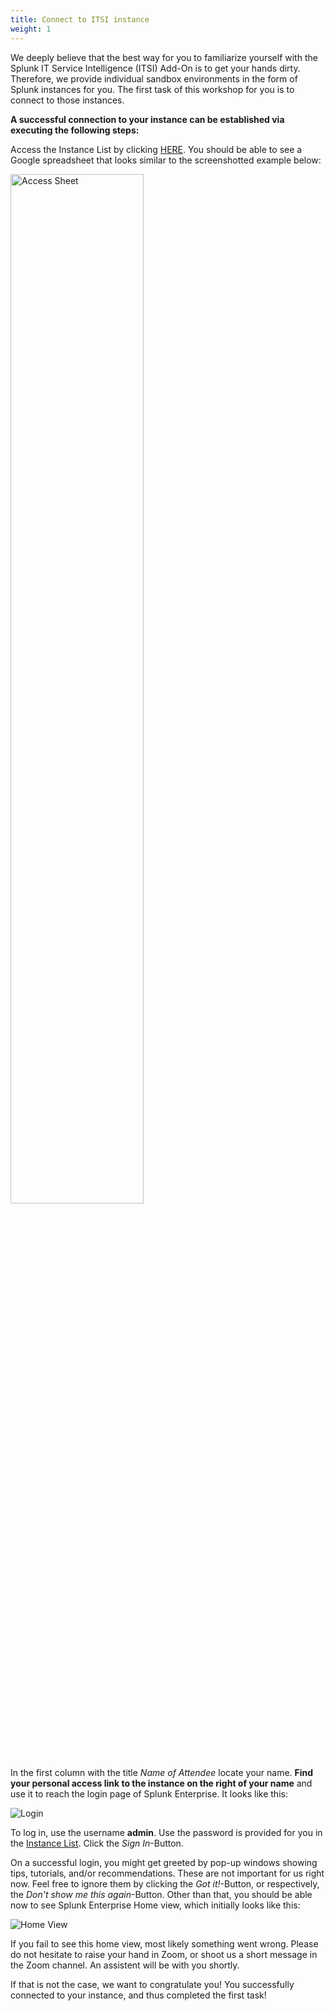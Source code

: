 ```yaml
---
title: Connect to ITSI instance
weight: 1
---
```




<!-- ## Login to your Splunk Instance -->

We deeply believe that the best way for you to familiarize yourself with the Splunk IT Service Intelligence (ITSI) Add-On is to get your hands dirty. Therefore, we provide individual sandbox environments in the form of Splunk instances for you. The first task of this workshop for you is to connect to those instances.

**A successful connection to your instance can be established via executing the following steps:**


Access the Instance List by clicking [HERE](https://docs.google.com/spreadsheets/d/1hc8tPm1xNGq_KkoPlV6BTmJbG0DJQWto_Jb1jAoKuOI/edit?usp=sharing).
You should be able to see a Google spreadsheet that looks similar to the screenshotted example below:

<!-- ![Access Sheet](../../images/access_aws_instance/access_sheet.png) -->
<img src="../../images/access_aws_instance/access_sheet.png" alt="Access Sheet" style="width: 65%;"/>

In the first column with the title *Name of Attendee* locate your name. **Find your personal access link to the instance on the right of your name** and use it to reach the login page of Splunk Enterprise. It looks like this:

![Login](../../images/access_aws_instance/login.png)

To log in, use the username **admin**. Use the password is provided for you in the [Instance List](https://docs.google.com/spreadsheets/d/1hc8tPm1xNGq_KkoPlV6BTmJbG0DJQWto_Jb1jAoKuOI/edit?usp=sharing). Click the *Sign In*-Button.

On a successful login, you might get greeted by pop-up windows showing tips, tutorials, and/or recommendations. These are not important for us right now. Feel free to ignore them by clicking the *Got it!*-Button, or respectively, the *Don't show me this again*-Button. Other than that, you should be able now to see Splunk Enterprise Home view, which initially looks like this:

![Home View](../../images/access_aws_instance/home_view.png)

If you fail to see this home view, most likely something went wrong. Please do not hesitate to raise your hand in Zoom, or shoot us a short message in the Zoom channel. An assistent will be with you shortly.

If that is not the case, we want to congratulate you! You successfully connected to your instance, and thus completed the first task!
